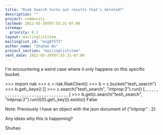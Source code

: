 ```yaml
---
title: "Riak Search turns out results that's deleted?"
description: ""
project: community
lastmod: 2012-05-30T07:55:31-07:00
sitemap:
  priority: 0.2
layout: mailinglistitem
mailinglist_id: "msg07573"
author_name: "Shuhao Wu"
project_section: "mailinglistitem"
sent_date: 2012-05-30T07:55:31-07:00
---
```



I'm encountering a weird case where it only happens on this specific bucket.

&gt;&gt;&gt; import riak
&gt;&gt;&gt; c = riak.RiakClient()
&gt;&gt;&gt; b = c.bucket("test\\_search")
&gt;&gt;&gt; b.get\\_keys()
[]
&gt;&gt;&gt; c.search("test\\_search", "intprop:2").run()
[, , ,
, , ,
, , ,
, , ,
, , ,
, , ,
, , ,
, , ,
, , ,
, , ,
, , ]
&gt;&gt;&gt; b.get(c.search("test\\_search", "intprop:2").run()[0].get\\_key()).exists()
False

Note: Previously I have an object with the json document of {"intprop" : 2}

Any ideas why this is happening?

Shuhao
